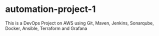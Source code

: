 # automation-project-1
This is a DevOps Project on AWS using Git, Maven, Jenkins, Sonarqube, Docker, Ansible, Terraform and Grafana
